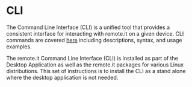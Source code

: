 # CLI

The Command Line Interface (CLI) is a unified tool that provides a consistent interface for interacting with remote.it on a given device. CLI commands are covered [here](../../developer-tools/cli-usage.md) including descriptions, syntax, and usage examples.

The remote.it Command Line Interface (CLI) is installed as part of the Desktop Application as well as the remote.it packages for various Linux distributions. This set of instructions is to install the CLI as a stand alone where the desktop application is not needed.&#x20;
